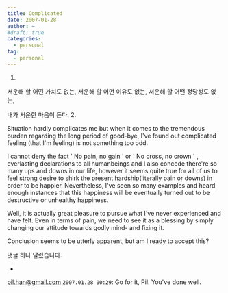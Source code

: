 ```yaml
---
title: Complicated
date: 2007-01-28
author: ~
#draft: true
categories:
  - personal
tag:
  - personal
---
```




1.

서운해 할 어떤 가치도 없는,
서운해 할 어떤 이유도 없는,
서운해 할 어떤 정당성도 없는,

내가 서운한 마음이 든다.
2.

Situation hardly complicates me but when it comes to the tremendous burden regarding the long period of good-bye, I've found out complicated feeling (that I'm feeling) is not something too odd.

I cannot deny the fact ' No pain, no gain ' or ' No cross, no crown ' , everlasting declarations to all humanbeings and I also concede there're so many ups and downs in our life, however it seems quite true for all of us to feel strong desire to shirk the present hardship(literally pain or downs) in order to be happier. Nevertheless, I've seen so many examples and heard enough instances that this happiness will be eventually turned out to be destructive or unhealthy happiness. 

Well, 
it is actually great pleasure to pursue what I've never experienced and have felt. Even in terms of pain, we need to see it as a blessing by simply changing our attitude towards godly mind- and fixing it.

Conclusion seems to be utterly apparent, but am I ready to accept this?



 댓글 하나 달렸습니다.

- 
 pil.han@gmail.com `2007.01.28 00:29`: 
Go for it, Pil. You've done well.




